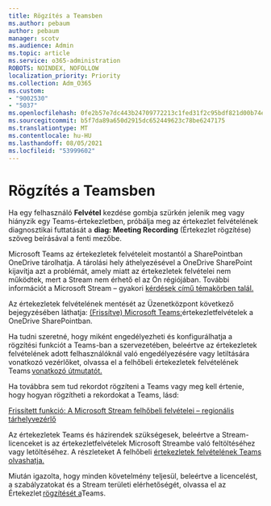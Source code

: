 ```yaml
---
title: Rögzítés a Teamsben
ms.author: pebaum
author: pebaum
manager: scotv
ms.audience: Admin
ms.topic: article
ms.service: o365-administration
ROBOTS: NOINDEX, NOFOLLOW
localization_priority: Priority
ms.collection: Adm_O365
ms.custom:
- "9002530"
- "5037"
ms.openlocfilehash: 0fe2b57e7dc443b24709772213c1fed31f2c95bdf821d00b74e9d166dc223410
ms.sourcegitcommit: b5f7da89a650d2915dc652449623c78be6247175
ms.translationtype: MT
ms.contentlocale: hu-HU
ms.lasthandoff: 08/05/2021
ms.locfileid: "53999602"
---
```

# <a name="recording-in-teams"></a>Rögzítés a Teamsben

Ha egy felhasználó **Felvétel** kezdése gombja szürkén jelenik meg vagy hiányzik egy Teams-értekezletben, próbálja meg az értekezlet felvételének diagnosztikai futtatását a **diag: Meeting Recording** (Értekezlet rögzítése) szöveg beírásával a fenti mezőbe. 

Microsoft Teams az értekezletek felvételeit mostantól a SharePointban OneDrive tárolhatja. A tárolási hely áthelyezésével a OneDrive SharePoint kijavítja azt a problémát, amely miatt az értekezletek felvételei nem működtek, mert a Stream nem érhető el az Ön régiójában. További információt a Microsoft Stream – gyakori [kérdések című témakörben talál.](/stream/faq#which-regions-does-microsoft-stream-host-my-data-in)

Az értekezletek felvételének mentését az Üzenetközpont következő bejegyzésében láthatja: [(Frissítve) Microsoft Teams:](https://portal.microsoft.com/Adminportal/Home?ref=MessageCenter&id=MC222640)értekezletfelvételek a OneDrive SharePointban.

Ha tudni szeretné, hogy miként engedélyezheti és konfigurálhatja a rögzítési funkciót a Teams-ban a szervezetében, beleértve az értekezletek felvételének adott felhasználóknál való engedélyezésére vagy letiltására vonatkozó vezérlőket, olvassa el a felhőbeli értekezletek felvételének Teams [vonatkozó útmutatót.](/microsoftteams/cloud-recording) 

Ha továbbra sem tud rekordot rögzíteni a Teams vagy meg kell értenie, hogy hogyan rögzítheti a rekordokat a Teams, lásd: 

[Frissített funkció: A Microsoft Stream felhőbeli felvételei – regionális tárhelyvezérlő](https://admin.microsoft.com/AdminPortal/Home#/MessageCenter?id=MC214327)

Az értekezletek Teams és házirendek szükségesek, beleértve a Stream-licenceket is az értekezletfelvételek Microsoft Streambe való feltöltéséhez vagy letöltéséhez. A részleteket A felhőbeli [értekezletek felvételének Teams olvashatja.](/microsoftteams/cloud-recording#prerequisites-for-teams-cloud-meeting-recording)

Miután igazolta, hogy minden követelmény teljesül, beleértve a licencelést, a szabályzatokat és a Stream területi elérhetőségét, olvassa el az Értekezlet [rögzítését a](https://support.office.com/article/34dfbe7f-b07d-4a27-b4c6-de62f1348c24)Teams. 